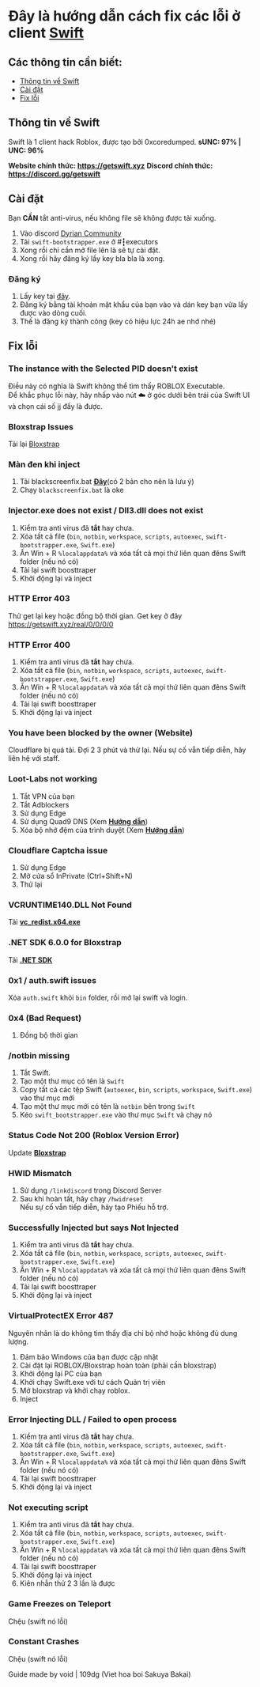 # Đây là hướng dẫn cách fix các lỗi ở client [Swift](https://getswift.xyz) 

## Các thông tin cần biết:
-   [Thông tin về Swift](#thông-tin-về-swift)
-   [Cài đặt](#cài-đặt)
-   [Fix lỗi](#fix-lỗi)

## **Thông tin về Swift**
Swift là 1 client hack Roblox, được tạo bởi 0xcoredumped. **sUNC: 97% | UNC: 96%**

**Website chính thức: https://getswift.xyz**
**Discord chính thức: https://discord.gg/getswift**

## **Cài đặt**

Bạn **CẦN** tắt anti-virus, nếu không file sẽ không được tải xuống.
1. Vào discord [Dyrian Community](https://discord.gg/uVxRzKSy9m)
2. Tải `swift-bootstrapper.exe` ở #┇executors 
3. Xong rồi chỉ cần mở file lên là sẽ tự cài đặt.
4. Xong rồi hãy đăng ký lấy key bla bla là xong.

### **Đăng ký**

1. Lấy key tại [đây](https://getswift.xyz/real/0/0/0/0).
2. Đăng ký bằng tài khoản mật khẩu của bạn vào và dán key bạn vừa lấy được vào dòng cuối.
3. Thế là đăng ký thành công (key có hiệu lực 24h ae nhớ nhé)

## **Fix lỗi**
### **The instance with the Selected PID doesn't exist**
Điều này có nghĩa là Swift không thể tìm thấy ROBLOX Executable.\
Để khắc phục lỗi này, hãy nhấp vào nút ☁️ ở góc dưới bên trái của Swift UI và chọn cái số jj đấy là được.

### **Bloxstrap Issues**
Tải lại [Bloxstrap](https://github.com/bloxstraplabs/bloxstrap/releases/latest)


### **Màn đen khi inject**
1. Tải blackscreenfix.bat [**Đây**]([https://nullstate.net/blackscreenfix.bat](https://gofile.io/d/igQQDZ))(có 2 bản cho nên là lưu ý)
2. Chạy `blackscreenfix.bat` là oke

### **Injector.exe does not exist / Dll3.dll does not exist**
1. Kiểm tra anti virus đã **tắt** hay chưa.
2. Xóa tất cả file (`bin`, `notbin`, `workspace`, `scripts`, `autoexec`, `swift-bootstrapper.exe`, `Swift.exe`)
3. Ấn Win + R `%localappdata%` và xóa tất cả mọi thứ liên quan đêns Swift folder (nếu nó có)
4. Tải lại swift boosttraper
5. Khởi động lại và inject

### **HTTP Error 403**
Thử get lại key hoặc đồng bộ thời gian. Get key ở đây https://getswift.xyz/real/0/0/0/0

### **HTTP Error 400**
1. Kiểm tra anti virus đã **tắt** hay chưa.
2. Xóa tất cả file (`bin`, `notbin`, `workspace`, `scripts`, `autoexec`, `swift-bootstrapper.exe`, `Swift.exe`)
3. Ấn Win + R `%localappdata%` và xóa tất cả mọi thứ liên quan đêns Swift folder (nếu nó có)
4. Tải lại swift boosttraper
5. Khởi động lại và inject

### **You have been blocked by the owner (Website)**
Cloudflare bị quá tải. Đợi 2 3 phút và thử lại. Nếu sự cố vẫn tiếp diễn, hãy liên hệ với staff.
### **Loot-Labs not working**
1. Tắt VPN của bạn
2. Tắt Adblockers
3. Sử dụng Edge
4. Sử dụng Quad9 DNS (Xem [**Hướng dẫn**](https://youtube.com/watch?v=aujUl3yt6nM))
5. Xóa bộ nhớ đệm của trình duyệt (Xem [**Hướng dẫn**](https://youtube.com/watch?v=5jdDSjH7FN0))

### **Cloudflare Captcha issue**
1. Sử dụng Edge
2. Mở cửa sổ InPrivate (Ctrl+Shift+N)
3. Thử lại

### **VCRUNTIME140.DLL Not Found**
Tải [**vc_redist.x64.exe**](https://aka.ms/vs/17/release/vc_redist.x64.exe)

### **.NET SDK 6.0.0 for Bloxstrap**
Tải [**.NET SDK**](https://download.visualstudio.microsoft.com/download/pr/396abf58-60df-4892-b086-9ed9c7a914ba/eb344c08fa7fc303f46d6905a0cb4ea3/dotnet-sdk-6.0.428-win-x64.exe)

### **0x1 / auth.swift issues**
Xóa `auth.swift` khỏi `bin` folder, rồi mở lại swift và login.

### **0x4 (Bad Request)**
1. Đồng bộ thời gian

### **/notbin missing**
1. Tắt Swift.
2. Tạo một thư mục có tên là `Swift`
3. Copy tất cả các tệp Swift (`autoexec`, `bin`, `scripts`, `workspace`, `Swift.exe`) vào thư mục mới
4. Tạo một thư mục mới có tên là `notbin` bên trong `Swift`
5. Kéo `swift_bootstrapper.exe` vào thư mục `Swift` và chạy nó

### **Status Code Not 200 (Roblox Version Error)**
Update [**Bloxstrap**](https://github.com/bloxstraplabs/bloxstrap/releases/latest)

### **HWID Mismatch**
1. Sử dụng `/linkdiscord` trong Discord Server
2. Sau khi hoàn tất, hãy chạy `/hwidreset`\
Nếu sự cố vẫn tiếp diễn, hãy tạo Phiếu hỗ trợ.

### **Successfully Injected but says Not Injected**
1. Kiểm tra anti virus đã **tắt** hay chưa.
2. Xóa tất cả file (`bin`, `notbin`, `workspace`, `scripts`, `autoexec`, `swift-bootstrapper.exe`, `Swift.exe`)
3. Ấn Win + R `%localappdata%` và xóa tất cả mọi thứ liên quan đêns Swift folder (nếu nó có)
4. Tải lại swift boosttraper
5. Khởi động lại và inject

### **VirtualProtectEX Error 487**
Nguyên nhân là do không tìm thấy địa chỉ bộ nhớ hoặc không đủ dung lượng.
1. Đảm bảo Windows của bạn được cập nhật
2. Cài đặt lại ROBLOX/Bloxstrap hoàn toàn (phải cần bloxstrap)
3. Khởi động lại PC của bạn
4. Khởi chạy Swift.exe với tư cách Quản trị viên
5. Mở bloxstrap và khởi chạy roblox.
6. Inject

### **Error Injecting DLL / Failed to open process**
1. Kiểm tra anti virus đã **tắt** hay chưa.
2. Xóa tất cả file (`bin`, `notbin`, `workspace`, `scripts`, `autoexec`, `swift-bootstrapper.exe`, `Swift.exe`)
3. Ấn Win + R `%localappdata%` và xóa tất cả mọi thứ liên quan đêns Swift folder (nếu nó có)
4. Tải lại swift boosttraper
5. Khởi động lại và inject

### **Not executing script**
1. Kiểm tra anti virus đã **tắt** hay chưa.
2. Xóa tất cả file (`bin`, `notbin`, `workspace`, `scripts`, `autoexec`, `swift-bootstrapper.exe`, `Swift.exe`)
3. Ấn Win + R `%localappdata%` và xóa tất cả mọi thứ liên quan đêns Swift folder (nếu nó có)
4. Tải lại swift boosttraper
5. Khởi động lại và inject
6. Kiên nhẫn thử 2 3 lần là được


### **Game Freezes on Teleport**
Chệu (swift nó lỗi)

### **Constant Crashes**
Chệu (swift nó lỗi)


Guide made by void | 109dg (Viet hoa boi Sakuya Bakai)
